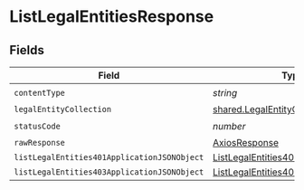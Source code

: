 # ListLegalEntitiesResponse


## Fields

| Field                                                                                                 | Type                                                                                                  | Required                                                                                              | Description                                                                                           |
| ----------------------------------------------------------------------------------------------------- | ----------------------------------------------------------------------------------------------------- | ----------------------------------------------------------------------------------------------------- | ----------------------------------------------------------------------------------------------------- |
| `contentType`                                                                                         | *string*                                                                                              | :heavy_check_mark:                                                                                    | N/A                                                                                                   |
| `legalEntityCollection`                                                                               | [shared.LegalEntityCollection](../../models/shared/legalentitycollection.md)                          | :heavy_minus_sign:                                                                                    | OK                                                                                                    |
| `statusCode`                                                                                          | *number*                                                                                              | :heavy_check_mark:                                                                                    | N/A                                                                                                   |
| `rawResponse`                                                                                         | [AxiosResponse](https://axios-http.com/docs/res_schema)                                               | :heavy_minus_sign:                                                                                    | N/A                                                                                                   |
| `listLegalEntities401ApplicationJSONObject`                                                           | [ListLegalEntities401ApplicationJSON](../../models/operations/listlegalentities401applicationjson.md) | :heavy_minus_sign:                                                                                    | Unauthenticated                                                                                       |
| `listLegalEntities403ApplicationJSONObject`                                                           | [ListLegalEntities403ApplicationJSON](../../models/operations/listlegalentities403applicationjson.md) | :heavy_minus_sign:                                                                                    | Forbidden                                                                                             |